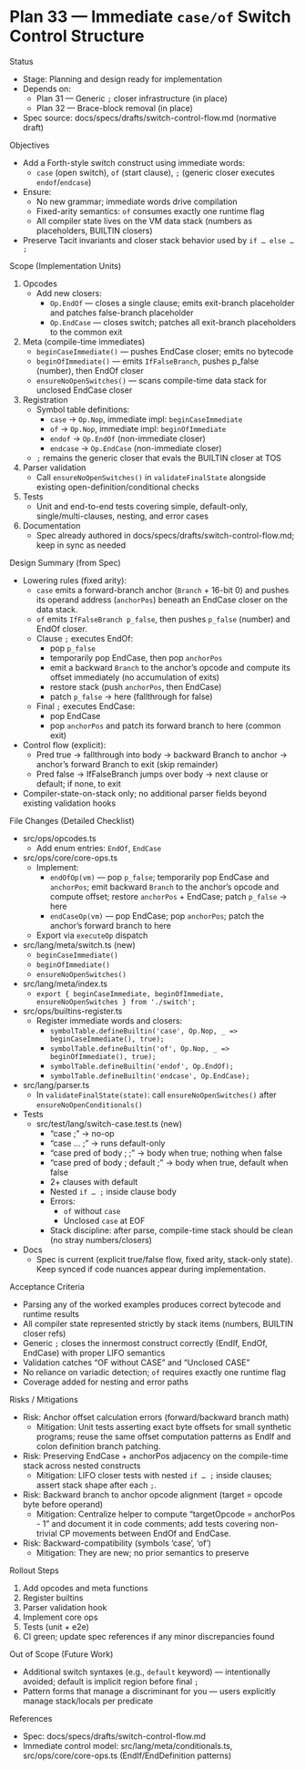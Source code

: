 # Plan 33 — Immediate `case/of` Switch Control Structure

Status
- Stage: Planning and design ready for implementation
- Depends on:
  - Plan 31 — Generic `;` closer infrastructure (in place)
  - Plan 32 — Brace-block removal (in place)
- Spec source: docs/specs/drafts/switch-control-flow.md (normative draft)

Objectives
- Add a Forth-style switch construct using immediate words:
  - `case` (open switch), `of` (start clause), `;` (generic closer executes `endof`/`endcase`)
- Ensure:
  - No new grammar; immediate words drive compilation
  - Fixed-arity semantics: `of` consumes exactly one runtime flag
  - All compiler state lives on the VM data stack (numbers as placeholders, BUILTIN closers)
- Preserve Tacit invariants and closer stack behavior used by `if … else … ;`

Scope (Implementation Units)
1) Opcodes
   - Add new closers:
     - `Op.EndOf` — closes a single clause; emits exit-branch placeholder and patches false-branch placeholder
     - `Op.EndCase` — closes switch; patches all exit-branch placeholders to the common exit
2) Meta (compile-time immediates)
   - `beginCaseImmediate()` — pushes EndCase closer; emits no bytecode
   - `beginOfImmediate()` — emits `IfFalseBranch`, pushes p_false (number), then EndOf closer
   - `ensureNoOpenSwitches()` — scans compile-time data stack for unclosed EndCase closer
3) Registration
   - Symbol table definitions:
     - `case` → `Op.Nop`, immediate impl: `beginCaseImmediate`
     - `of` → `Op.Nop`, immediate impl: `beginOfImmediate`
     - `endof` → `Op.EndOf` (non-immediate closer)
     - `endcase` → `Op.EndCase` (non-immediate closer)
   - `;` remains the generic closer that evals the BUILTIN closer at TOS
4) Parser validation
   - Call `ensureNoOpenSwitches()` in `validateFinalState` alongside existing open-definition/conditional checks
5) Tests
   - Unit and end-to-end tests covering simple, default-only, single/multi-clauses, nesting, and error cases
6) Documentation
   - Spec already authored in docs/specs/drafts/switch-control-flow.md; keep in sync as needed

Design Summary (from Spec)
- Lowering rules (fixed arity):
  - `case` emits a forward-branch anchor (`Branch` + 16-bit 0) and pushes its operand address (`anchorPos`) beneath an EndCase closer on the data stack.
  - `of` emits `IfFalseBranch p_false`, then pushes `p_false` (number) and EndOf closer.
  - Clause `;` executes EndOf:
    - pop `p_false`
    - temporarily pop EndCase, then pop `anchorPos`
    - emit a backward `Branch` to the anchor’s opcode and compute its offset immediately (no accumulation of exits)
    - restore stack (push `anchorPos`, then EndCase)
    - patch `p_false` → here (fallthrough for false)
  - Final `;` executes EndCase:
    - pop EndCase
    - pop `anchorPos` and patch its forward branch to here (common exit)
- Control flow (explicit):
  - Pred true → fallthrough into body → backward Branch to anchor → anchor’s forward Branch to exit (skip remainder)
  - Pred false → IfFalseBranch jumps over body → next clause or default; if none, to exit
- Compiler-state-on-stack only; no additional parser fields beyond existing validation hooks

File Changes (Detailed Checklist)
- src/ops/opcodes.ts
  - Add enum entries: `EndOf`, `EndCase`
- src/ops/core/core-ops.ts
  - Implement:
    - `endOfOp(vm)` — pop `p_false`; temporarily pop EndCase and `anchorPos`; emit backward `Branch` to the anchor’s opcode and compute offset; restore `anchorPos` + EndCase; patch `p_false` → here
    - `endCaseOp(vm)` — pop EndCase; pop `anchorPos`; patch the anchor’s forward branch to here
  - Export via `executeOp` dispatch
- src/lang/meta/switch.ts (new)
  - `beginCaseImmediate()`
  - `beginOfImmediate()`
  - `ensureNoOpenSwitches()`
- src/lang/meta/index.ts
  - `export { beginCaseImmediate, beginOfImmediate, ensureNoOpenSwitches } from './switch';`
- src/ops/builtins-register.ts
  - Register immediate words and closers:
    - `symbolTable.defineBuiltin('case', Op.Nop, _ => beginCaseImmediate(), true);`
    - `symbolTable.defineBuiltin('of', Op.Nop, _ => beginOfImmediate(), true);`
    - `symbolTable.defineBuiltin('endof', Op.EndOf);`
    - `symbolTable.defineBuiltin('endcase', Op.EndCase);`
- src/lang/parser.ts
  - In `validateFinalState(state)`: call `ensureNoOpenSwitches()` after `ensureNoOpenConditionals()`
- Tests
  - src/test/lang/switch-case.test.ts (new)
    - “case ;” → no-op
    - “case … ;” → runs default-only
    - “case pred of body ; ;” → body when true; nothing when false
    - “case pred of body ; default ;” → body when true, default when false
    - 2+ clauses with default
    - Nested `if … ;` inside clause body
    - Errors:
      - `of` without `case`
      - Unclosed `case` at EOF
    - Stack discipline: after parse, compile-time stack should be clean (no stray numbers/closers)
- Docs
  - Spec is current (explicit true/false flow, fixed arity, stack-only state). Keep synced if code nuances appear during implementation.

Acceptance Criteria
- Parsing any of the worked examples produces correct bytecode and runtime results
- All compiler state represented strictly by stack items (numbers, BUILTIN closer refs)
- Generic `;` closes the innermost construct correctly (EndIf, EndOf, EndCase) with proper LIFO semantics
- Validation catches “OF without CASE” and “Unclosed CASE”
- No reliance on variadic detection; `of` requires exactly one runtime flag
- Coverage added for nesting and error paths

Risks / Mitigations
- Risk: Anchor offset calculation errors (forward/backward branch math)
  - Mitigation: Unit tests asserting exact byte offsets for small synthetic programs; reuse the same offset computation patterns as EndIf and colon definition branch patching.
- Risk: Preserving EndCase + anchorPos adjacency on the compile-time stack across nested constructs
  - Mitigation: LIFO closer tests with nested `if … ;` inside clauses; assert stack shape after each `;`.
- Risk: Backward branch to anchor opcode alignment (target = opcode byte before operand)
  - Mitigation: Centralize helper to compute “targetOpcode = anchorPos - 1” and document it in code comments; add tests covering non-trivial CP movements between EndOf and EndCase.
- Risk: Backward-compatibility (symbols ‘case’, ‘of’)
  - Mitigation: They are new; no prior semantics to preserve

Rollout Steps
1) Add opcodes and meta functions
2) Register builtins
3) Parser validation hook
4) Implement core ops
5) Tests (unit + e2e)
6) CI green; update spec references if any minor discrepancies found

Out of Scope (Future Work)
- Additional switch syntaxes (e.g., `default` keyword) — intentionally avoided; default is implicit region before final `;`
- Pattern forms that manage a discriminant for you — users explicitly manage stack/locals per predicate

References
- Spec: docs/specs/drafts/switch-control-flow.md
- Immediate control model: src/lang/meta/conditionals.ts, src/ops/core/core-ops.ts (EndIf/EndDefinition patterns)
